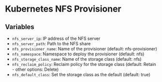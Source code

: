# Kubernetes NFS Provisioner

## Variables

- `nfs_server_ip`: IP address of the NFS server
- `nfs_server_path`: Path to the NFS share
- `nfs_provisioner_name`: Name of the provisioner (default: nfs-provisioner)
- `nfs_namespace`: Namespace to deploy the provisioner (default: nfs)
- `nfs_storage_class_name`: Name of the storage class (default: nfs)
- `nfs_reclaim_policy`: Reclaim policy for the storage class (default: Retain - other options: Delete)
- `nfs_default_class`: Set the storage class as the default (default: true)

